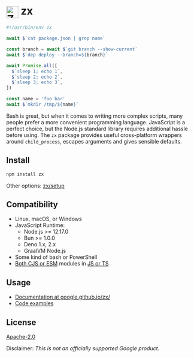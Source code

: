 <h1><img src="https://google.github.io/zx/img/logo.svg" alt="Zx logo" height="32" valign="middle"> zx</h1>

```js
#!/usr/bin/env zx

await $`cat package.json | grep name`

const branch = await $`git branch --show-current`
await $`dep deploy --branch=${branch}`

await Promise.all([
  $`sleep 1; echo 1`,
  $`sleep 2; echo 2`,
  $`sleep 3; echo 3`,
])

const name = 'foo bar'
await $`mkdir /tmp/${name}`
```

Bash is great, but when it comes to writing more complex scripts,
many people prefer a more convenient programming language.
JavaScript is a perfect choice, but the Node.js standard library
requires additional hassle before using. The `zx` package provides
useful cross-platform wrappers around `child_process`, escapes arguments and
gives sensible defaults.

## Install

```bash
npm install zx
```
Other options: [zx/setup](https://google.github.io/zx/setup)

## Compatibility
* Linux, macOS, or Windows
* JavaScript Runtime:
    * Node.js >= 12.17.0
    * Bun >= 1.0.0
    * Deno 1.x, 2.x
    * GraalVM Node.js
* Some kind of bash or PowerShell
* [Both CJS or ESM](https://google.github.io/zx/setup#hybrid) modules in [JS or TS](https://google.github.io/zx/typescript)

## Usage

* [Documentation at google.github.io/zx/](https://google.github.io/zx/)
* [Code examples](https://github.com/google/zx/tree/main/examples)

## License

[Apache-2.0](LICENSE)

Disclaimer: _This is not an officially supported Google product._
